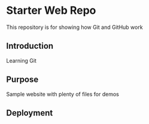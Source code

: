 # Starter Web Repo

This repository is for showing how Git and GitHub work

## Introduction
Learning Git

## Purpose

Sample website with plenty of files for demos

## Deployment